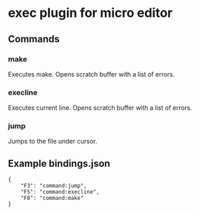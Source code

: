 # exec plugin for micro editor

## Commands

### make

Executes make. Opens scratch buffer with a list of errors.

### execline

Executes current line. Opens scratch buffer with a list of errors.

### jump

Jumps to the file under cursor.


## Example bindings.json

	{
	    "F3": "command:jump",
	    "F5": "command:execline",
	    "F8": "command:make"
	}
